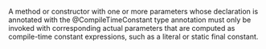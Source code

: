 A method or constructor with one or more parameters whose declaration is
annotated with the @CompileTimeConstant type annotation must only be invoked
with corresponding actual parameters that are computed as compile-time constant
expressions, such as a literal or static final constant.
